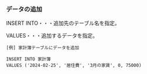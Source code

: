 ### データの追加

INSERT INTO・・・追加先のテーブル名を指定。

VALUES・・・追加するデータを指定。
```
[例] 家計簿テーブルにデータを追加

INSERT INTO 家計簿
VALUES ('2024-02-25', '居住費', '3月の家賃', 0, 75000)
```
